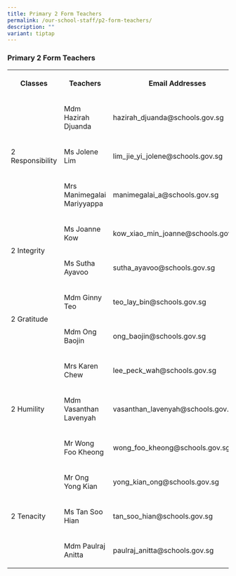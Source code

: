 ```yaml
---
title: Primary 2 Form Teachers
permalink: /our-school-staff/p2-form-teachers/
description: ""
variant: tiptap
---
```

<h3>Primary 2 Form Teachers</h3>
<table style="minWidth: 75px">
<colgroup>
<col>
<col>
<col>
</colgroup>
<tbody>
<tr>
<th rowspan="1" colspan="1">
<p>Classes</p>
</th>
<th rowspan="1" colspan="1">
<p>Teachers</p>
</th>
<th rowspan="1" colspan="1">
<p>Email Addresses</p>
</th>
</tr>
<tr>
<td rowspan="3" colspan="1">
<p>2 Responsibility</p>
</td>
<td rowspan="1" colspan="1">
<p>Mdm Hazirah Djuanda</p>
</td>
<td rowspan="1" colspan="1">
<p>hazirah_djuanda@schools.gov.sg</p>
</td>
</tr>
<tr>
<td rowspan="1" colspan="1">
<p>Ms Jolene Lim</p>
</td>
<td rowspan="1" colspan="1">
<p>lim_jie_yi_jolene@schools.gov.sg</p>
</td>
</tr>
<tr>
<td rowspan="1" colspan="1">
<p>Mrs Manimegalai Mariyyappa</p>
</td>
<td rowspan="1" colspan="1">
<p>manimegalai_a@schools.gov.sg</p>
</td>
</tr>
<tr>
<td rowspan="2" colspan="1">
<p>2 Integrity</p>
</td>
<td rowspan="1" colspan="1">
<p>Ms Joanne Kow</p>
</td>
<td rowspan="1" colspan="1">
<p>kow_xiao_min_joanne@schools.gov.sg</p>
</td>
</tr>
<tr>
<td rowspan="1" colspan="1">
<p>Ms Sutha Ayavoo</p>
</td>
<td rowspan="1" colspan="1">
<p>sutha_ayavoo@schools.gov.sg</p>
</td>
</tr>
<tr>
<td rowspan="2" colspan="1">
<p>2 Gratitude</p>
</td>
<td rowspan="1" colspan="1">
<p>Mdm Ginny Teo</p>
</td>
<td rowspan="1" colspan="1">
<p>teo_lay_bin@schools.gov.sg</p>
</td>
</tr>
<tr>
<td rowspan="1" colspan="1">
<p>Mdm Ong Baojin</p>
</td>
<td rowspan="1" colspan="1">
<p>ong_baojin@schools.gov.sg</p>
</td>
</tr>
<tr>
<td rowspan="3" colspan="1">
<p>2 Humility</p>
</td>
<td rowspan="1" colspan="1">
<p>Mrs Karen Chew</p>
</td>
<td rowspan="1" colspan="1">
<p>lee_peck_wah@schools.gov.sg</p>
</td>
</tr>
<tr>
<td rowspan="1" colspan="1">
<p>Mdm Vasanthan Lavenyah</p>
</td>
<td rowspan="1" colspan="1">
<p>vasanthan_lavenyah@schools.gov.sg</p>
</td>
</tr>
<tr>
<td rowspan="1" colspan="1">
<p>Mr Wong Foo Kheong</p>
</td>
<td rowspan="1" colspan="1">
<p>wong_foo_kheong@schools.gov.sg</p>
</td>
</tr>
<tr>
<td rowspan="3" colspan="1">
<p>2 Tenacity</p>
</td>
<td rowspan="1" colspan="1">
<p>Mr Ong Yong Kian</p>
</td>
<td rowspan="1" colspan="1">
<p>yong_kian_ong@schools.gov.sg</p>
</td>
</tr>
<tr>
<td rowspan="1" colspan="1">
<p>Ms Tan Soo Hian</p>
</td>
<td rowspan="1" colspan="1">
<p>tan_soo_hian@schools.gov.sg</p>
</td>
</tr>
<tr>
<td rowspan="1" colspan="1">
<p>Mdm Paulraj Anitta</p>
</td>
<td rowspan="1" colspan="1">
<p>paulraj_anitta@schools.gov.sg</p>
</td>
</tr>
</tbody>
</table>
<p></p>